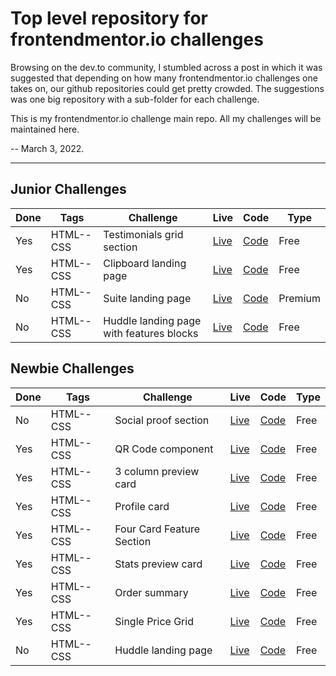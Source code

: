 # Top level repository for frontendmentor.io challenges

Browsing on the dev.to community, I stumbled across a post in which it was suggested that depending on how many frontendmentor.io challenges one takes on, our github repositories could get pretty crowded. The suggestions was one big repository with a sub-folder for each challenge.

This is my frontendmentor.io challenge main repo. All my challenges will be maintained here.

-- March 3, 2022.

---
## Junior Challenges

| Done | Tags  | Challenge | Live|  Code|  Type| 
| ---- | --- | -- |  -- | --  |  -- |
| Yes | HTML--CSS     | Testimonials grid section  | [Live](https://fyrfli.github.io/frontendmentor-challenges/testimonials-grid) | [Code](https://github.com/fyrfli/frontendmentor-challenges/-/tree/testimonials-grid) |Free|
| Yes | HTML--CSS | Clipboard landing page | [Live](https://fyrfli.github.io/frontendmentor-challenges/clipboard-landing-page/) | [Code](https://github.com/fyrfli/frontendmentor-challenges/-/tree/clipboard-landing-page)| Free |
 No | HTML--CSS | Suite landing page | [Live](https://fyrfli.github.io/frontendmentor-challenges/suite-landing-page/) | [Code](https://github.com/fyrfli/frontendmentor-challenges/-/tree/suite-landing-page)| Premium |
| No | HTML--CSS | Huddle landing page with features blocks | [Live](https://fyrfli.github.io/frontendmentor-challenges/.no-sync/huddle-landing-page-with-alternating-feature-blocks/) | [Code](https://github.com/fyrfli/frontendmentor-challenges/tree/master/huddle-landing-page-with-alternating-feature-blocks)| Free |


## Newbie Challenges

| Done| Tags  | Challenge | Live|  Code|  Type| 
| ---- | --- | -- |  -- | --  |  -- |
| No | HTML--CSS     | Social proof section  | [Live](https://fyrfli.github.io/frontendmentor-challenges/social-proof-section/) | [Code](https://github.com/fyrfli/frontendmentor-challenges/-/tree/social-proof-section)| Free |
| Yes | HTML--CSS | QR Code component | [Live](https://fyrfli.github.io/frontendmentor-challenges/qr-code) | [Code](https://github.com/fyrfli/frontendmentor-challenges/-/tree/qr-code)| Free |
| Yes | HTML--CSS | 3 column preview card | [Live](https://fyrfli.github.io/frontendmentor-challenges/3-col-preview-card) | [Code](https://github.com/fyrfli/frontendmentor-challenges/-/tree/3-col-preview-card)| Free |
| Yes | HTML--CSS | Profile card | [Live](https://fyrfli.github.io/frontendmentor-challenges/profile-card) | [Code](https://github.com/fyrfli/frontendmentor-challenges/-/tree/profile-card) | Free |
| Yes | HTML--CSS | Four Card Feature Section | [Live](https://fyrfli.github.io/frontendmentor-challenges/four-card-feature-section) | [Code](https://github.com/fyrfli/frontendmentor-challenges/-/tree/four-card-feature-section)| Free |
| Yes | HTML--CSS | Stats preview card | [Live](https://fyrfli.github.io/frontendmentor-challenges/stats-preview-card) | [Code](https://github.com/fyrfli/frontendmentor-challenges/-/tree/stats-preview-card)| Free |
| Yes | HTML--CSS | Order summary | [Live](https://fyrfli.github.io/frontendmentor-challenges/order-summary) | [Code](https://github.com/fyrfli/frontendmentor-challenges/-/tree/order-summary)| Free |
| Yes | HTML--CSS | Single Price Grid | [Live](https://fyrfli.github.io/frontendmentor-challenges/single-price-grid) | [Code](https://github.com/fyrfli/frontendmentor-challenges/-/tree/simgle-price-grid)| Free |
| No | HTML--CSS | Huddle landing page | [Live](https://fyrfli.github.io/frontendmentor-challenges/huddle-landing-page-with-single-introductory-section/) | [Code](https://github.com/fyrfli/frontendmentor-challenges/tree/master/huddle-landing-page-with-single-introductory-section)| Free |
